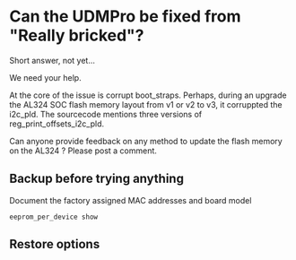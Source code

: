 # Can the UDMPro be fixed from "Really bricked"?

Short answer, not yet...

We need your help.

At the core of the issue is corrupt boot_straps. Perhaps, during an upgrade the AL324 SOC flash memory layout from v1 or v2 to v3, it corruppted the i2c_pld. The sourcecode mentions three versions of reg_print_offsets_i2c_pld.

Can anyone provide feedback on any method to update the flash memory on the AL324 ? Please post a comment.

## Backup before trying anything
Document the factory assigned MAC addresses and board model

```
eeprom_per_device show
```


## Restore options